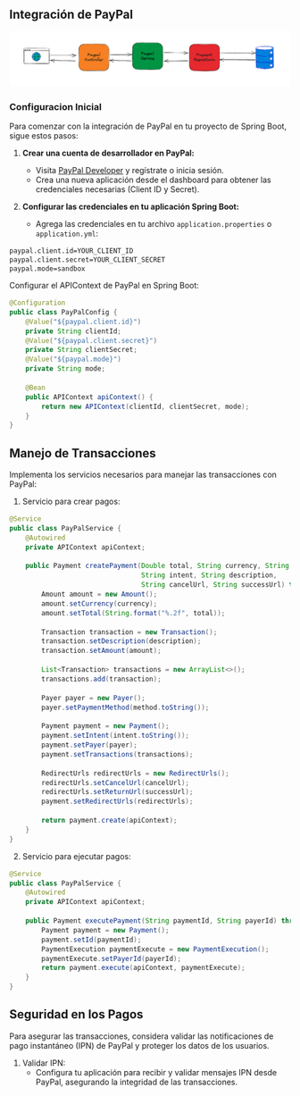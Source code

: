 ## Integración de PayPal

![GeoLabs BookStore](./files/capas-paypal.png "GeoLabs BookStore")

### Configuracion Inicial
Para comenzar con la integración de PayPal en tu proyecto de Spring Boot, sigue estos pasos:

1. **Crear una cuenta de desarrollador en PayPal:**
   - Visita [PayPal Developer](https://developer.paypal.com) y regístrate o inicia sesión.
   - Crea una nueva aplicación desde el dashboard para obtener las credenciales necesarias (Client ID y Secret).

2. **Configurar las credenciales en tu aplicación Spring Boot:**
   - Agrega las credenciales en tu archivo `application.properties` o `application.yml`:

```properties
paypal.client.id=YOUR_CLIENT_ID
paypal.client.secret=YOUR_CLIENT_SECRET
paypal.mode=sandbox
```

Configurar el APIContext de PayPal en Spring Boot:
```java
@Configuration
public class PayPalConfig {
    @Value("${paypal.client.id}")
    private String clientId;
    @Value("${paypal.client.secret}")
    private String clientSecret;
    @Value("${paypal.mode}")
    private String mode;

    @Bean
    public APIContext apiContext() {
        return new APIContext(clientId, clientSecret, mode);
    }
}
```

## Manejo de Transacciones
Implementa los servicios necesarios para manejar las transacciones con PayPal:

1) Servicio para crear pagos:
```java
@Service
public class PayPalService {
    @Autowired
    private APIContext apiContext;

    public Payment createPayment(Double total, String currency, String method, 
                                 String intent, String description, 
                                 String cancelUrl, String successUrl) throws PayPalRESTException {
        Amount amount = new Amount();
        amount.setCurrency(currency);
        amount.setTotal(String.format("%.2f", total));

        Transaction transaction = new Transaction();
        transaction.setDescription(description);
        transaction.setAmount(amount);

        List<Transaction> transactions = new ArrayList<>();
        transactions.add(transaction);

        Payer payer = new Payer();
        payer.setPaymentMethod(method.toString());

        Payment payment = new Payment();
        payment.setIntent(intent.toString());
        payment.setPayer(payer);
        payment.setTransactions(transactions);

        RedirectUrls redirectUrls = new RedirectUrls();
        redirectUrls.setCancelUrl(cancelUrl);
        redirectUrls.setReturnUrl(successUrl);
        payment.setRedirectUrls(redirectUrls);

        return payment.create(apiContext);
    }
}
```

2) Servicio para ejecutar pagos:

```java
@Service
public class PayPalService {
    @Autowired
    private APIContext apiContext;

    public Payment executePayment(String paymentId, String payerId) throws PayPalRESTException {
        Payment payment = new Payment();
        payment.setId(paymentId);
        PaymentExecution paymentExecute = new PaymentExecution();
        paymentExecute.setPayerId(payerId);
        return payment.execute(apiContext, paymentExecute);
    }
}
```

## Seguridad en los Pagos
Para asegurar las transacciones, considera validar las notificaciones de pago instantáneo (IPN) de PayPal y proteger los datos de los usuarios.

1.  Validar IPN:
    * Configura tu aplicación para recibir y validar mensajes IPN desde PayPal, asegurando la integridad de las transacciones.